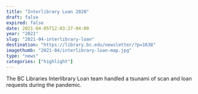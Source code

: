```yaml
---
title: "Interlibrary Loan 2020"
draft: false
expired: false
date: 2021-04-05T12:03:27-04:00
year: "2021"
slug: "2021-04-interlibrary-loan"
destination: "https://library.bc.edu/newsletter/?p=1638"
imagethumb: "2021-04/interlibrary-loan-map.jpg"
type: "news"
categories: ["highlight"]
---
```


The BC Libraries Interlibrary Loan team handled a tsunami of scan and loan requests during the pandemic.